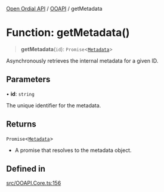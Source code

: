 [Open Ordial API](../../README.md) / [OOAPI](../README.md) / getMetadata

# Function: getMetadata()

> **getMetadata**(`id`): `Promise`\<[`Metadata`](../namespaces/OOMD/interfaces/Metadata.md)\>

Asynchronously retrieves the internal metadata for a given ID.

## Parameters

• **id**: `string`

The unique identifier for the metadata.

## Returns

`Promise`\<[`Metadata`](../namespaces/OOMD/interfaces/Metadata.md)\>

- A promise that resolves to the metadata object.

## Defined in

[src/OOAPI.Core.ts:156](https://github.com/open-ordinal/open-ordinal-api/blob/853cbf2a017c45362e48e478b4771550a39cd1c4/src/OOAPI.Core.ts#L156)
